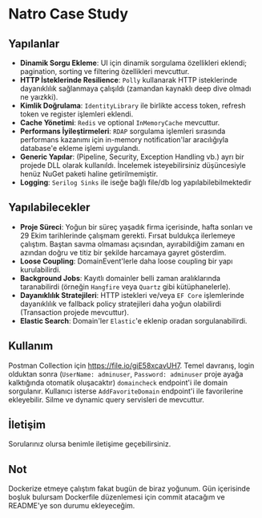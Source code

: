 # Natro Case Study

## Yapılanlar
- **Dinamik Sorgu Ekleme**: UI için dinamik sorgulama özellikleri eklendi; pagination, sorting ve filtering özellikleri mevcuttur.
- **HTTP İsteklerinde Resilience**: `Polly` kullanarak HTTP isteklerinde dayanıklılık sağlanmaya çalışıldı (zamandan kaynaklı deep dive olmadı ne yaızkki).
- **Kimlik Doğrulama**: `IdentityLibrary` ile birlikte access token, refresh token ve register işlemleri eklendi.
- **Cache Yönetimi**: `Redis` ve optional `InMemoryCache` mevcuttur.
- **Performans İyileştirmeleri**: `RDAP` sorgulama işlemleri sırasında performans kazanımı için in-memory notification'lar aracılığıyla database'e ekleme işlemi uygulandı.
- **Generic Yapılar**: (Pipeline, Security, Exception Handling vb.) ayrı bir projede DLL olarak kullanıldı. İncelemek isteyebilirsiniz düşüncesiyle henüz NuGet paketi haline getirilmemiştir.
- **Logging**: `Serilog Sinks` ile iseğe bağlı file/db log yapılabilebilmektedir

## Yapılabilecekler
- **Proje Süreci**: Yoğun bir süreç yaşadık firma içerisinde, hafta sonları ve 29 Ekim tarihlerinde çalışmam gerekti. Fırsat buldukça ilerlemeye çalıştım. Baştan savma olmaması açısından, ayırabildiğim zamanı en azından doğru ve titiz bir şekilde harcamaya gayret gösterdim.
- **Loose Coupling**: DomainEvent'lerle daha loose coupling bir yapı kurulabilirdi.
- **Background Jobs**: Kayıtlı domainler belli zaman aralıklarında taranabilirdi (örneğin `Hangfire` veya `Quartz` gibi kütüphanelerle).
- **Dayanıklılık Stratejileri**: HTTP istekleri ve/veya `EF Core` işlemlerinde dayanıklılık ve fallback policy stratejileri daha yoğun olabilirdi (Transaction projede mevcuttur).
- **Elastic Search**: Domain'ler `Elastic`'e eklenip oradan sorgulanabilirdi.

## Kullanım
Postman Collection için https://file.io/giE58xcavUH7. Temel davranış, login olduktan sonra (`UserName: adminuser`, `Password: adminuser` proje ayağa kalktığında otomatik oluşacaktır) `domaincheck` endpoint'i ile  domain sorgulanır. Kullanıcı isterse `AddFavoriteDomain` endpoint'i ile favorilerine ekleyebilir. Silme ve dynamic query servisleri de mevcuttur.

## İletişim
Sorularınız olursa benimle iletişime geçebilirsiniz.

## Not
Dockerize etmeye çalıştım fakat bugün de biraz yoğunum. Gün içerisinde boşluk bulursam Dockerfile düzenlemesi için commit atacağım ve README'ye son durumu ekleyeceğim.
